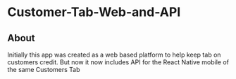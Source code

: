 # Customer-Tab-Web-and-API

## About
Initially this app was created as a web based platform to help keep tab on customers credit.
But now it now includes API for the React Native mobile of the same Customers Tab
